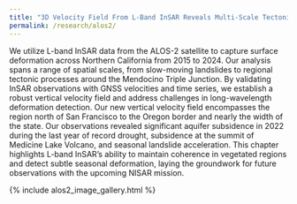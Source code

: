 ```yaml
---
title: "3D Velocity Field From L-Band InSAR Reveals Multi-Scale Tectonic and Non-tectonic Deformation in Northern California"
permalink: /research/alos2/
---
```


We utilize L-band InSAR data from the ALOS-2 satellite to capture surface deformation across Northern California from 2015 to 2024. Our analysis spans a range of spatial scales, from slow-moving landslides to regional tectonic processes around the Mendocino Triple Junction. By validating InSAR observations with GNSS velocities and time series, we establish a robust vertical velocity field and address challenges in long-wavelength deformation detection. Our new vertical velocity field encompasses the region north of San Francisco to the Oregon border and nearly the width of the state. Our observations revealed significant aquifer subsidence in 2022 during the last year of record drought, subsidence at the summit of Medicine Lake Volcano, and seasonal landslide acceleration. This chapter highlights L-band InSAR’s ability to maintain coherence in vegetated regions and detect subtle seasonal deformation, laying the groundwork for future observations with the upcoming NISAR mission. 

{% include alos2_image_gallery.html %}
